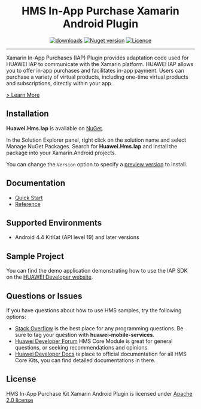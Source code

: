 <p align="center">
  <h1 align="center">HMS In-App Purchase Xamarin Android Plugin</h1>
</p>


<p align="center">
  <a href="https://www.nuget.org/packages/Huawei.Hms.Iap/"><img src="https://img.shields.io/nuget/dt/Huawei.Hms.Iap?label=Downloads&color=%23007EC6&style=for-the-badge"alt="downloads"></a>
  <a href="https://www.nuget.org/packages/Huawei.Hms.Iap/"><img src="https://img.shields.io/nuget/v/Huawei.Hms.Iap?color=%23ed2a1c&style=for-the-badge" alt="Nuget version"></a>
  <a href="/LICENCE"><img src="https://img.shields.io/badge/License-Apache%202.0-blue.svg?color=%3bcc62&style=for-the-badge" alt="Licence"></a>
</p>

----

Xamarin In-App Purchases (IAP) Plugin provides adaptation code used for HUAWEI IAP to communicate with the Xamarin platform. HUAWEI IAP allows you to offer in-app purchases and facilitates in-app payment. Users can purchase a variety of virtual products, including one-time virtual products and subscriptions, directly within your app.

[> Learn More](https://developer.huawei.com/consumer/en/doc/development/HMS-Plugin-Guides/introduction-0000001050727490)

## Installation

**Huawei.Hms.Iap** is available on [NuGet](https://www.nuget.org/packages/Huawei.Hms.Iap). 

In the Solution Explorer panel, right click on the solution name and select Manage NuGet Packages. Search for **Huawei.Hms.Iap** and install the package into your Xamarin.Android projects.

You can change the `Version` option to specify a [preview version](https://www.nuget.org/packages/Huawei.Hms.Iap) to install.

## Documentation

- [Quick Start](https://developer.huawei.com/consumer/en/doc/development/HMS-Plugin-Guides/preparedevenv-0000001051088608)
- [Reference](https://developer.huawei.com/consumer/en/doc/development/HMS-Plugin-References-V1/overview-0000001061670763-V1)

## Supported Environments

- Android 4.4 KitKat (API level 19) and later versions

## Sample Project

You can find the demo application demonstrating how to use the IAP SDK on the [HUAWEI Developer website](https://developer.huawei.com/consumer/en/doc/overview/HMS-Core-Plugin).

## Questions or Issues

If you have questions about how to use HMS samples, try the following options:
- [Stack Overflow](https://stackoverflow.com/questions/tagged/huawei-mobile-services) is the best place for any programming questions. Be sure to tag your question with 
**huawei-mobile-services**.
- [Huawei Developer Forum](https://forums.developer.huawei.com/forumPortal/en/home?fid=0101187876626530001) HMS Core Module is great for general questions, or seeking recommendations and opinions.
- [Huawei Developer Docs](https://developer.huawei.com/consumer/en/doc/overview/HMS-Core-Plugin) is place to official documentation for all HMS Core Kits, you can find detailed documentations in there.

## License

HMS In-App Purchase Kit Xamarin Android Plugin is licensed under [Apache 2.0 license](LICENCE)